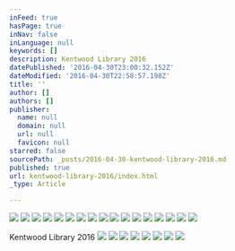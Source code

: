 ```yaml
---
inFeed: true
hasPage: true
inNav: false
inLanguage: null
keywords: []
description: Kentwood Library 2016
datePublished: '2016-04-30T23:00:32.152Z'
dateModified: '2016-04-30T22:58:57.198Z'
title: ''
author: []
authors: []
publisher:
  name: null
  domain: null
  url: null
  favicon: null
starred: false
sourcePath: _posts/2016-04-30-kentwood-library-2016.md
published: true
url: kentwood-library-2016/index.html
_type: Article

---
```

![](https://the-grid-user-content.s3-us-west-2.amazonaws.com/549e5adf-8d0a-4c48-9f61-58c3cc163747.jpg)
![](https://the-grid-user-content.s3-us-west-2.amazonaws.com/ddb984a6-da48-489c-a9d8-cd3d40f12914.jpg)
![](https://the-grid-user-content.s3-us-west-2.amazonaws.com/9723f97f-1980-4f9a-8dbc-609335577ab2.jpg)
![](https://the-grid-user-content.s3-us-west-2.amazonaws.com/c21083c0-ff9e-415c-8b71-c2f4cc57f78f.jpg)
![](https://the-grid-user-content.s3-us-west-2.amazonaws.com/c00068b0-84a7-4535-bd53-8fac9a44a9dc.jpg)
![](https://the-grid-user-content.s3-us-west-2.amazonaws.com/19c720b4-a5c6-4379-99a6-450fde64a403.jpg)
![](https://the-grid-user-content.s3-us-west-2.amazonaws.com/0f9baf5c-f21e-47bb-901f-cf3bb06e607e.jpg)
![](https://the-grid-user-content.s3-us-west-2.amazonaws.com/be392ce1-8d3d-498f-b5c6-9aa08f5f6054.jpg)
![](https://the-grid-user-content.s3-us-west-2.amazonaws.com/a2ddf096-2257-4fe1-95f8-7b0a97e415f6.jpg)
![](https://the-grid-user-content.s3-us-west-2.amazonaws.com/2d9e75e7-85d2-407a-a13b-5b0b1ebce170.jpg)
![](https://the-grid-user-content.s3-us-west-2.amazonaws.com/d0a25973-d809-4985-835d-a189b5b10256.jpg)
![](https://the-grid-user-content.s3-us-west-2.amazonaws.com/74db30d4-ddf2-4add-b518-fb3d7c185ed3.jpg)
![](https://the-grid-user-content.s3-us-west-2.amazonaws.com/63240229-f79c-4eb2-9e0b-e55a6467dbaa.jpg)
![](https://the-grid-user-content.s3-us-west-2.amazonaws.com/b1b43d5f-48e8-4d58-9a61-67cdec80e4bf.jpg)
![](https://the-grid-user-content.s3-us-west-2.amazonaws.com/610b88e9-61c4-480b-96f2-cc27c256d888.jpg)
![](https://the-grid-user-content.s3-us-west-2.amazonaws.com/c3ecf4cb-ded0-4241-aca2-a0d216c9db59.jpg)
![](https://the-grid-user-content.s3-us-west-2.amazonaws.com/cc7d948f-9562-40d4-8588-ebb96d57546a.jpg)

Kentwood Library 2016
![](https://the-grid-user-content.s3-us-west-2.amazonaws.com/7d5dc6b9-be42-4960-b9d6-563235950232.jpg)
![](https://the-grid-user-content.s3-us-west-2.amazonaws.com/71443de6-d28f-4357-a1ec-63fd872f5199.jpg)
![](https://the-grid-user-content.s3-us-west-2.amazonaws.com/9cdaef99-88c8-4866-a702-2d2e9c641e19.jpg)
![](https://the-grid-user-content.s3-us-west-2.amazonaws.com/61adef76-f919-4db1-9e9c-246f8e301200.jpg)
![](https://the-grid-user-content.s3-us-west-2.amazonaws.com/22d1b1b5-466d-40a0-aacb-291173de9ca6.jpg)
![](https://the-grid-user-content.s3-us-west-2.amazonaws.com/b794bba2-6ea2-4c3c-8749-43f0ccd35f13.jpg)
![](https://the-grid-user-content.s3-us-west-2.amazonaws.com/1b71f4ca-d5b3-442d-ada3-0d4482f27f9d.jpg)
![](https://the-grid-user-content.s3-us-west-2.amazonaws.com/491191ee-5e14-4ac5-bd54-2db626e2ab02.jpg)